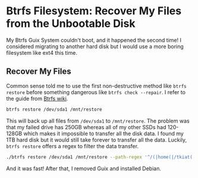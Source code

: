 # Btrfs Filesystem: Recover My Files from the Unbootable Disk

My Btrfs Guix System couldn't boot, and it happened the second time! I considered migrating to another hard disk but I would use a more boring filesystem like ext4 this time.

## Recover My Files

Common sense told me to use the first non-destructive method like `btrfs restore` before something dangerous like `btrfs check --repair`. I refer to the guide from [Btrfs wiki](https://btrfs.wiki.kernel.org/index.php/Restore).

```bash
btrfs restore /dev/sda1 /mnt/restore
```

This will back up all files from `/dev/sda1` to `/mnt/restore`. The problem was that my failed drive has 250GB whereas all of my other SSDs had 120-128GB which makes it impossible to transfer all the disk data. I found my 1TB hard disk but it would still take forever to transfer all the data. Luckily, `btrfs restore` offers a regex to filter the data transfer.

```bash
./btrfs restore /dev/sda1 /mnt/restore --path-regex '^/(|home(|/tkiat(|/Sync-Important(|/.\*))))$'
```

And it was fast! After that, I removed Guix and installed Debian.
